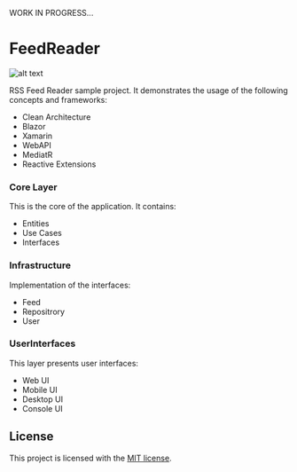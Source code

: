 WORK IN PROGRESS...

# FeedReader

![alt text](https://github.com/melihercan/FeedReader/master/FeedReader.png)


RSS Feed Reader sample project. It demonstrates the usage of the following concepts and frameworks:
- Clean Architecture
- Blazor
- Xamarin
- WebAPI
- MediatR
- Reactive Extensions

### Core Layer

This is the core of the application. It contains:
- Entities
- Use Cases
- Interfaces


### Infrastructure

Implementation of the interfaces:
- Feed
- Repositrory
- User

### UserInterfaces

This layer presents user interfaces:
- Web UI
- Mobile UI
- Desktop UI
- Console UI

## License

This project is licensed with the [MIT license](LICENSE).
